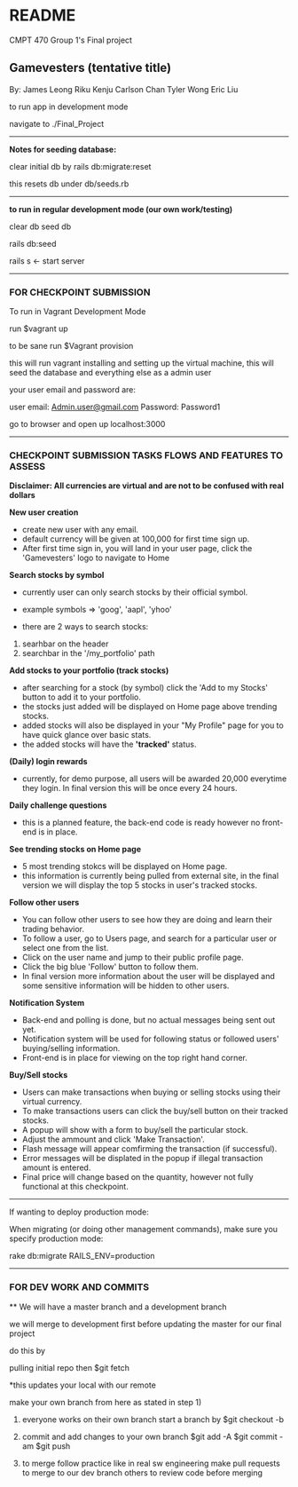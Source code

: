 # README

CMPT 470 Group 1's Final project

## Gamevesters (tentative title)

By:
    James Leong
    Riku Kenju
    Carlson Chan
    Tyler Wong
    Eric Liu

to run app in development mode

navigate to ./Final_Project

----------------------------------------------------

**Notes for seeding database:**

clear initial db by
rails db:migrate:reset

this resets db under db/seeds.rb

----------------------------------------------------
**to run in regular development mode (our own work/testing)**

clear db
seed db

rails db:seed

rails s <- start server

----------------------------------------------------
### FOR CHECKPOINT SUBMISSION
To run in Vagrant Development Mode

run
$vagrant up

to be sane run
$Vagrant provision

this will run vagrant installing and setting up the virtual machine,
this will seed the database and everything else as a admin user

your user email and password are:

user email: Admin.user@gmail.com
Password: Password1

go to browser and open up localhost:3000

----------------------------------------------------

### CHECKPOINT SUBMISSION TASKS FLOWS AND FEATURES TO ASSESS
**Disclaimer: All currencies are virtual and are not to be confused with real dollars**

**New user creation**
- create new user with any email.
- default currency will be given at 100,000 for first time sign up.
- After first time sign in, you will land in your user page, click the 'Gamevesters' logo to navigate to Home

**Search stocks by symbol**
- currently user can only search stocks by their official symbol.
- example symbols => 'goog', 'aapl', 'yhoo'

- there are 2 ways to search stocks:
1. searhbar on the header
2. searchbar in the '/my_portfolio' path

**Add stocks to your portfolio (track stocks)**
- after searching for a stock (by symbol) click the 'Add to my Stocks' button to add it to your portfolio.
- the stocks just added will be displayed on Home page above trending stocks.
- added stocks will also be displayed in your "My Profile" page for you to have quick glance over basic stats.
- the added stocks will have the **'tracked'** status.

**(Daily) login rewards**
- currently, for demo purpose, all users will be awarded 20,000 everytime they login. In final version this will be once every 24 hours.

**Daily challenge questions**
- this is a planned feature, the back-end code is ready however no front-end is in place.

**See trending stocks on Home page**
- 5 most trending stokcs will be displayed on Home page.
- this information is currently being pulled from external site, in the final version we will display the top 5 stocks in user's tracked stocks.

**Follow other users**
- You can follow other users to see how they are doing and learn their trading behavior.
- To follow a user, go to Users page, and search for a particular user or select one from the list.
- Click on the user name and jump to their public profile page.
- Click the big blue 'Follow' button to follow them.
- In final version more information about the user will be displayed and some sensitive information will be hidden to other users.

**Notification System**
- Back-end and polling is done, but no actual messages being sent out yet.
- Notification system will be used for following status or followed users' buying/selling information.
- Front-end is in place for viewing on the top right hand corner.

**Buy/Sell stocks**
- Users can make transactions when buying or selling stocks using their virtual currency.
- To make transactions users can click the buy/sell button on their tracked stocks.
- A popup will show with a form to buy/sell the particular stock.
- Adjust the ammount and click 'Make Transaction'.
- Flash message will appear comfirming the transaction (if successful).
- Error messages will be displated in the popup if illegal transaction amount is entered.
- Final price will change based on the quantity, however not fully functional at this checkpoint.


----------------------------------------------------

If wanting to deploy production mode:

When migrating (or doing other management commands), make sure you specify production mode:

rake db:migrate RAILS_ENV=production

----------------------------------------------------

### FOR DEV WORK AND COMMITS

** We will have a master branch and a development branch

we will merge to development first before updating the master for our final project

do this by

pulling initial repo then
$git fetch

*this updates your local with our remote

make your own branch from here as stated in step 1)

1) everyone works on their own branch
  start a branch by
  $git checkout -b <yourbranchname>

2) commit and add changes to your own branch
  $git add -A
  $git commit -am <commit message>
  $git push

3) to merge
  follow practice like in real sw engineering
  make pull requests to merge to our dev branch
  others to review code before merging



